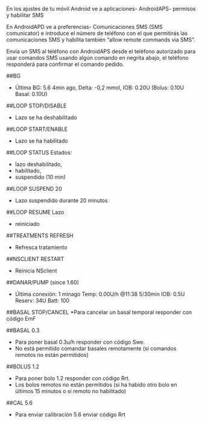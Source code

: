 En los ajustes de tu móvil Android ve a aplicaciones- AndroidAPS- permisos y habilitar SMS

En AndroidAPD ve a preferencias- Comunicaciones SMS (SMS comunicator) e introduce el número de teléfono con el que permitirás las comunicaciones SMS y habilita también “allow remote commands via SMS”. 

Envía un SMS al teléfono con AndroidAPS desde el teléfono autorizado para usar comandos SMS usando algún comando en negrita abajo, el teléfono responderá para confirmar el comando pedido.


##BG
* Última BG: 5.6 4min ago, Delta: -0,2 mmol, IOB: 0.20U (Bolus: 0.10U Basal: 0.10U)

##LOOP STOP/DISABLE
* Lazo se ha deshabilitado

##LOOP START/ENABLE
* Lazo se ha habilitado

##LOOP STATUS
Estados:
 * lazo deshabilitado, 
 * habilitado, 
 * suspendido (10 min)

##LOOP SUSPEND 20
* Lazo suspendido durante 20 minutos

##LOOP RESUME	Lazo
* reiniciado

##TREATMENTS REFRESH
* Refresca tratamiento

##NSCLIENT RESTART
* Reinicia NSclient

##DANAR/PUMP (since 1.60)	
* Última conexión: 1 minago Temp: 0.00U/h @11:38 5/30min IOB: 0.5U Reserv: 34U Batt: 100

##BASAL STOP/CANCEL
*Para cancelar un basal temporal responder con código EmF

##BASAL 0.3
* Para poner basal 0.3u/h responder con código Swe. 
* No está permitido comandar basales remotamente (si comandos remotos no están permitidos)

##BOLUS 1.2
* Para poner bolo 1.2 responder con código Rrt. 
* Los bolos remotos no están permitidos (si ha habido otro bolo en últimos 15 minutos o si remoto no habilitado)

##CAL 5.6
* Para enviar calibración 5.6 enviar código Rrt
